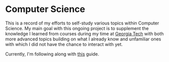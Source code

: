 # Computer Science

This is a record of my efforts to self-study various topics within Computer Science. My main goal with this ongoing project is to supplement the knowledge I learned from courses during my time at [Georgia Tech](https://github.com/adibiasio/gatech) with both more advanced topics building on what I already know and unfamiliar ones with which I did not have the chance to interact with yet.

Currently, I'm following along with [this](https://teachyourselfcs.com) guide.
